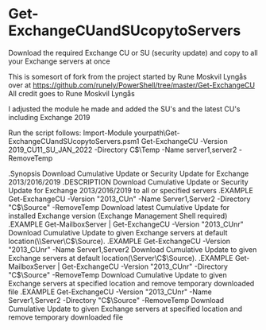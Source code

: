 # Get-ExchangeCUandSUcopytoServers
Download the required Exchange CU or SU (security update) and copy to all your Exchange servers at once

This is somesort of fork from the project started by Rune Moskvil Lyngås over at https://github.com/runely/PowerShell/tree/master/Get-ExchangeCU
All credit goes to Rune Moskvil Lyngås

I adjusted the module he made and added the SU's and the latest CU's including Exchange 2019

Run the script follows:
Import-Module yourpath\Get-ExchangeCUandSUcopytoServers.psm1
Get-ExchangeCU -Version 2019_CU11_SU_JAN_2022 -Directory C$\Temp -Name server1,server2 -RemoveTemp

.Synopsis
Download Cumulative Update or Security Update for Exchange 2013/2016/2019
.DESCRIPTION
Download Cumulative Update or Security Update for Exchange 2013/2016/2019 to all or specified servers
.EXAMPLE
Get-ExchangeCU -Version "2013_CUn" -Name Server1,Server2 -Directory "C$\Source" -RemoveTemp
Download latest Cumulative Update for installed Exchange version (Exchange Management Shell required)
.EXAMPLE
Get-MailboxServer | Get-ExchangeCU -Version "2013_CUnr"
Download Cumulative Update to given Exchange servers at default location(\\Server\C$\Source).
.EXAMPLE
Get-ExchangeCU -Version "2013_CUnr" -Name Server1,Server2
Download Cumulative Update to given Exchange servers at default location(\\Server\C$\Source).
.EXAMPLE
Get-MailboxServer | Get-ExchangeCU -Version "2013_CUnr" -Directory "C$\Source" -RemoveTemp
Download Cumulative Update to given Exchange servers at specified location and remove temporary downloaded file
.EXAMPLE
Get-ExchangeCU -Version "2013_CUnr" -Name Server1,Server2 -Directory "C$\Source" -RemoveTemp
Download Cumulative Update to given Exchange servers at specified location and remove temporary downloaded file
   
